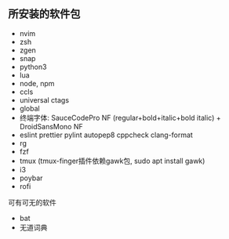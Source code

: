 ## 所安装的软件包
- nvim
- zsh
- zgen
- snap
- python3
- lua
- node, npm
- ccls
- universal ctags
- global
- 终端字体: SauceCodePro NF (regular+bold+italic+bold italic) + DroidSansMono NF
- eslint prettier pylint autopep8 cppcheck clang-format
- rg
- fzf
- tmux (tmux-finger插件依赖gawk包, sudo apt install gawk)
- i3
- poybar
- rofi

可有可无的软件
- bat
- 无道词典
